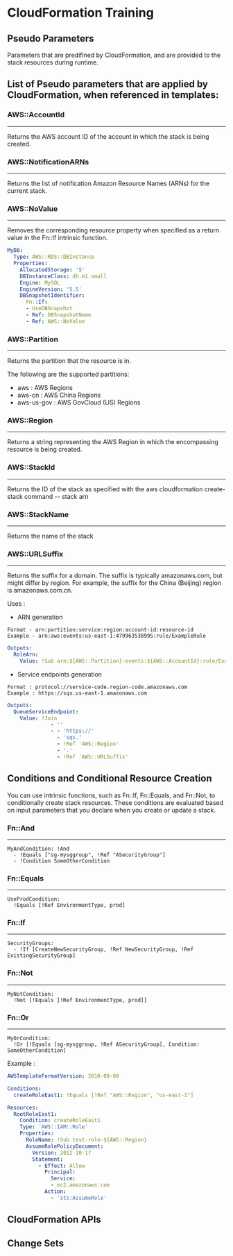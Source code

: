 # CloudFormation Training

## Pseudo Parameters

Parameters that are predifined by CloudFormation, and are provided to the stack resources during runtime.

List of Pseudo parameters that are applied by CloudFormation, when referenced in templates:
---
### AWS::AccountId
---
Returns the AWS account ID of the account in which the stack is being created.

### AWS::NotificationARNs
---

Returns the list of notification Amazon Resource Names (ARNs) for the current stack.

### AWS::NoValue
---
Removes the corresponding resource property when specified as a return value in the Fn::If intrinsic function. 

```yaml
MyDB:
  Type: AWS::RDS::DBInstance
  Properties:
    AllocatedStorage: '5'
    DBInstanceClass: db.m1.small
    Engine: MySQL
    EngineVersion: '5.5'
    DBSnapshotIdentifier:
      Fn::If:
      - UseDBSnapshot
      - Ref: DBSnapshotName
      - Ref: AWS::NoValue

```
### AWS::Partition
---
Returns the partition that the resource is in.

The following are the supported partitions:
- aws : AWS Regions
- aws-cn : AWS China Regions
- aws-us-gov : AWS GovCloud (US) Regions

### AWS::Region
---
Returns a string representing the AWS Region in which the encompassing resource is being created.

### AWS::StackId
---
Returns the ID of the stack as specified with the aws cloudformation create-stack command -- stack arn

### AWS::StackName
---
Returns the name of the stack


### AWS::URLSuffix
---

Returns the suffix for a domain. The suffix is typically amazonaws.com, but might differ by region. For example, the suffix for the China (Beijing) region is amazonaws.com.cn. 


Uses :

- ARN generation
```
Format - arn:partition:service:region:account-id:resource-id
Example - arn:aws:events:us-east-1:479963538995:rule/ExampleRule
```

```yaml
Outputs:
  RoleArn:
    Value: !Sub arn:${AWS::Partition}:events:${AWS::AccountId}:rule/ExampleRule
```

- Service endpoints generation

```
Format : protocol://service-code.region-code.amazonaws.com
Example : https://sqs.us-east-1.amazonaws.com
```

```yaml
Outputs:
  QueueServiceEndpoint:
    Value: !Join
              - ''
              - - 'https://'
                - 'sqs.'
                - !Ref 'AWS::Region'
                - '.'
                - !Ref 'AWS::URLSuffix'
```

## Conditions and Conditional Resource Creation

You can use intrinsic functions, such as Fn::If, Fn::Equals, and Fn::Not, to conditionally create stack resources. These conditions are evaluated based on input parameters that you declare when you create or update a stack. 

### Fn::And
---
```
MyAndCondition: !And
  - !Equals ["sg-mysggroup", !Ref "ASecurityGroup"]
  - !Condition SomeOtherCondition
```

### Fn::Equals
---

```
UseProdCondition:
  !Equals [!Ref EnvironmentType, prod]
```
### Fn::If
---

```
SecurityGroups:
  - !If [CreateNewSecurityGroup, !Ref NewSecurityGroup, !Ref ExistingSecurityGroup]
```
### Fn::Not
---

```
MyNotCondition:
  !Not [!Equals [!Ref EnvironmentType, prod]]
```
### Fn::Or
---

```
MyOrCondition:
  !Or [!Equals [sg-mysggroup, !Ref ASecurityGroup], Condition: SomeOtherCondition]
```

Example :

```yaml
AWSTemplateFormatVersion: 2010-09-09

Conditions:
  createRoleEast1: !Equals [!Ref "AWS::Region", "us-east-1"]

Resources:
  RootRoleEast1:
    Condition: createRoleEast1
    Type: 'AWS::IAM::Role'
    Properties:
      RoleName: !Sub test-role-${AWS::Region}
      AssumeRolePolicyDocument:
        Version: 2012-10-17
        Statement:
          - Effect: Allow
            Principal:
              Service:
              - ec2.amazonaws.com
            Action:
              - 'sts:AssumeRole'
```

## CloudFormation APIs





## Change Sets

